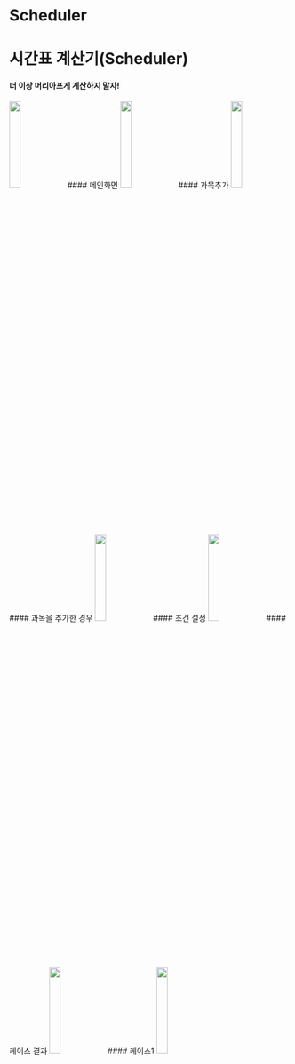 # Scheduler

# 시간표 계산기(Scheduler)

#### 더 이상 머리아프게 계산하지 말자!

<img src = "https://github.com/geunseok95/Scheduler/blob/master/readmefile/empty_main.png?raw=true" width="20%">
#### 메인화면
<img src = "https://github.com/geunseok95/Scheduler/blob/master/readmefile/add.png?raw=true" width="20%">
#### 과목추가
<img src = "https://github.com/geunseok95/Scheduler/blob/master/readmefile/list.png?raw=true" width="20%">
#### 과목을 추가한 경우
<img src = "https://github.com/geunseok95/Scheduler/blob/master/readmefile/case.png?raw=true" width="20%">
#### 조건 설정
<img src = "https://github.com/geunseok95/Scheduler/blob/master/readmefile/case.png?raw=true" width="20%">
#### 케이스 결과
<img src = "https://github.com/geunseok95/Scheduler/blob/master/readmefile/case3.png?raw=true" width="20%">
#### 케이스1
<img src = "https://github.com/geunseok95/Scheduler/blob/master/readmefile/case4.png?raw=true" width="20%"
#### 캐이스2

